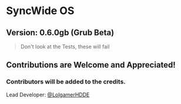 # SyncWide OS
## Version: 0.6.0gb (Grub Beta)
> Don't look at the Tests, these will fail

## Contributions are Welcome and Appreciated!
### Contributors will be added to the credits.

Lead Developer: [@LolgamerHDDE](https://github.com/LolgamerHDDE)